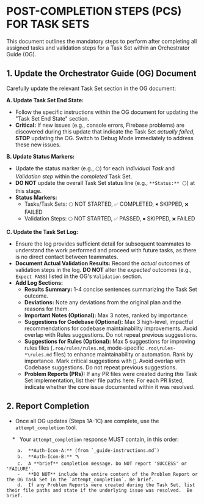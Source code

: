 # POST-COMPLETION STEPS (PCS) FOR TASK SETS

This document outlines the mandatory steps to perform after completing all assigned tasks and validation steps for a Task Set within an Orchestrator Guide (OG).

## 1. Update the Orchestrator Guide (OG) Document

Carefully update the relevant Task Set section in the OG document:

**A. Update Task Set End State:**
   - Follow the specific instructions within the OG document for updating the "Task Set End State" section.
   - **Critical:** If new issues (e.g., console errors, Firebase problems) are discovered during this update that indicate the Task Set *actually failed*, **STOP** updating the OG. Switch to Debug Mode immediately to address these new issues.

**B. Update Status Markers:**
   - Update the status marker (e.g., `⚪`) for each *individual Task* and *Validation step* within the *completed* Task Set.
   - **DO NOT** update the overall Task Set status line (e.g., `**Status:** ⚪`) at this stage.
   - **Status Markers:**
     - Tasks/Task Sets: `⚪` NOT STARTED, `✅` COMPLETED, `✖️` SKIPPED, `❌` FAILED
     - Validation Steps: `⚪` NOT STARTED, `✅` PASSED, `✖️` SKIPPED, `❌` FAILED

**C. Update the Task Set Log:**
   - Ensure the log provides sufficient detail for subsequent teammates to understand the work performed and proceed with future tasks, as there is no direct contact between teammates.
   - **Document Actual Validation Results:** Record the *actual* outcomes of validation steps in the log. **DO NOT** alter the *expected* outcomes (e.g., `Expect PASS`) listed in the OG's `Validation` section.
   - **Add Log Sections:**
     - **Results Summary:** 1-4 concise sentences summarizing the Task Set outcome.
     - **Deviations:** Note any deviations from the original plan and the reasons for them.
     - **Important Notes (Optional):** Max 3 notes, ranked by importance.
     - **Suggestions for Codebase (Optional):** Max 3 high-level, impactful recommendations for codebase maintainability improvements. Avoid overlap with Rules suggestions. Do not repeat previous suggestions.
     - **Suggestions for Rules (Optional):** Max 5 suggestions for improving rules files (`.roo/rules/rules.md`, mode-specific `.roo\rules-*\rules.md` files) to enhance maintainability or automation. Rank by importance. Mark critical suggestions with `🛑`. Avoid overlap with Codebase suggestions. Do not repeat previous suggestions.
      - **Problem Reports (PRs):** If any PR files were created during *this* Task Set implementation, list their file paths here. For each PR listed, indicate whether the core issue documented within it was resolved.

## 2. Report Completion

- Once all OG updates (Steps 1A-1C) are complete, use the `attempt_completion` tool.

    *   Your `attempt_completion` response MUST contain, in this order:

        a.  **Auth-Icon-A:** (from `_guide-instructions.md`)
        b.  **Auth-Icon-B:** 🪃
        c.  A **brief** completion message. Do NOT report 'SUCCESS' or 'FAILURE'. 
        -   **DO NOT** include the entire content of the Problem Report or the OG Task Set in the `attempt_completion`. Be brief.
        d.  If any Problem Reports were created during the Task Set, list their file paths and state if the underlying issue was resolved.  Be brief.
